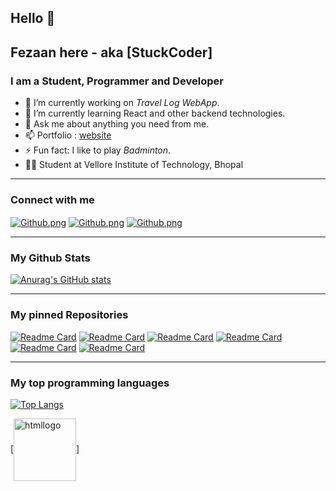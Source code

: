 ## Hello 👋

## Fezaan here - aka [StuckCoder]

### I am a Student, Programmer and Developer

- 🔭 I’m currently working on <em>Travel Log WebApp</em>.
- 🌱 I’m currently learning React and other backend technologies.
- 💬 Ask me about anything you need from me.
- 📫 Portfolio : [website]
- ⚡ Fun fact: I like to play <i>Badminton</i>.
- 🧑‍🎓 Student at Vellore Institute of Technology, Bhopal

---

### Connect with me

[<img align="center" alt="Github.png" src="https://cloud.githubusercontent.com/assets/17016297/18839843/0e06a67a-83d2-11e6-993a-b35a182500e0.png" />][Github]
[<img align="center" alt="Github.png" src="https://img.shields.io/badge/website-000000?style=for-the-badge&logo=About.me&logoColor=white" />][website]
[<img align="center" alt="Github.png" src="https://cloud.githubusercontent.com/assets/17016297/18839848/0fc7e74e-83d2-11e6-8c6a-277fc9d6e067.png" />][LinkedIn]

---

### My Github Stats

[![Anurag's GitHub stats](https://github-readme-stats.vercel.app/api?username=Fezaan&theme=onedark&show_icons=true)](https://github.com/anuraghazra/github-readme-stats)

---

### My pinned Repositories

[![Readme Card](https://github-readme-stats.vercel.app/api/pin/?username=Fezaan&repo=Blog-Site&theme=cobalt)](https://github.com/anuraghazra/github-readme-stats)
[![Readme Card](https://github-readme-stats.vercel.app/api/pin/?username=Fezaan&repo=EasyTravel&theme=cobalt)](https://github.com/anuraghazra/github-readme-stats)
[![Readme Card](https://github-readme-stats.vercel.app/api/pin/?username=Fezaan&repo=Secrets&theme=cobalt)](https://github.com/anuraghazra/github-readme-stats)
[![Readme Card](https://github-readme-stats.vercel.app/api/pin/?username=Fezaan&repo=CodingWithCPP&theme=cobalt)](https://github.com/anuraghazra/github-readme-stats)
[![Readme Card](https://github-readme-stats.vercel.app/api/pin/?username=Fezaan&repo=Todo-list&theme=cobalt)](https://github.com/anuraghazra/github-readme-stats)
[![Readme Card](https://github-readme-stats.vercel.app/api/pin/?username=Fezaan&repo=Dictionary-App&theme=cobalt)](https://github.com/anuraghazra/github-readme-stats)

---

### My top programming languages

[![Top Langs](https://github-readme-stats.vercel.app/api/top-langs/?username=Fezaan&theme=onedark&layout=donut)](https://github.com/anuraghazra/github-readme-stats)

[<img align="center" alt="htmllogo" src="https://cdn.pixabay.com/photo/2017/08/05/11/16/logo-2582748_1280.png" width="100px" height="100px" />]

<!-- ---

### Wakatime Card

[![Harlok's wakatime stats](https://github-readme-stats.vercel.app/api/wakatime?username=StuckCoder&theme=onedark&layout=compact)](https://github.com/anuraghazra/github-readme-stats) -->

<!-- Definitions -->

[website]: https://my-site-eight-jade.vercel.app/
[LinkedIn]: https://linkedin.com/in/fezaan-hussain10504
[GitHub]: https://github.com/Fezaan
